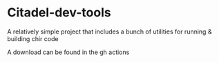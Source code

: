 # Citadel-dev-tools

A relatively simple project that includes a bunch of utilities for running & building chir code

A download can be found in the gh actions
